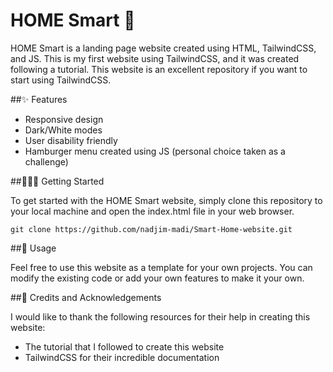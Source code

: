 # HOME Smart 📱

HOME Smart is a landing page website created using HTML, TailwindCSS, and JS. This is my first website using TailwindCSS, and it was created following a tutorial. This website is an excellent repository if you want to start using TailwindCSS. 

##✨ Features

- Responsive design
- Dark/White modes
- User disability friendly
- Hamburger menu created using JS (personal choice taken as a challenge)

##👨🏼‍💻 Getting Started

To get started with the HOME Smart website, simply clone this repository to your local machine and open the index.html file in your web browser. 

``git clone https://github.com/nadjim-madi/Smart-Home-website.git``

##🤝 Usage

Feel free to use this website as a template for your own projects. You can modify the existing code or add your own features to make it your own. 

##👏 Credits and Acknowledgements

I would like to thank the following resources for their help in creating this website:
- The tutorial that I followed to create this website 
- TailwindCSS for their incredible documentation


